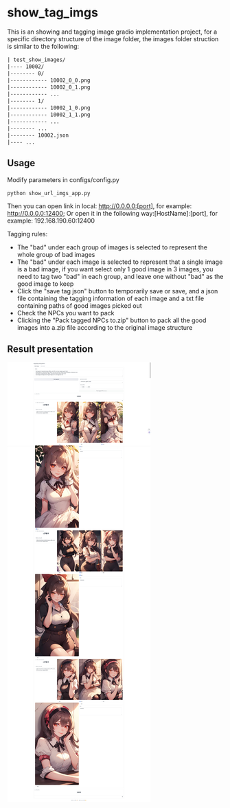 # show_tag_imgs
This is an showing and tagging image gradio implementation project, for a specific directory structure of the image folder, the images folder struction is similar to the following:
```
| test_show_images/
|---- 10002/
|-------- 0/
|------------ 10002_0_0.png
|------------ 10002_0_1.png
|------------ ...
|-------- 1/
|------------ 10002_1_0.png
|------------ 10002_1_1.png
|------------ ...
|-------- ...
|-------- 10002.json
|---- ...

```
## Usage
Modify parameters in configs/config.py
```
python show_url_imgs_app.py
```
Then you can open link in local: http://0.0.0.0:[port], for example: http://0.0.0.0:12400; Or open it in the following way:[HostName]:[port], for example: 192.168.190.60:12400

Tagging rules:
- The "bad" under each group of images is selected to represent the whole group of bad images
- The "bad" under each image is selected to represent that a single image is a bad image, if you want select only 1 good image in 3 images, you need to tag two "bad" in each group, and leave one without "bad" as the good image to keep
- Click the "save tag json" button to temporarily save or save, and a json file containing the tagging information of each image and a txt file containing paths of good images picked out
- Check the NPCs you want to pack
- Clicking the "Pack tagged NPCs to.zip" button to pack all the good images into a.zip file according to the original image structure

## Result presentation
![demo.jpeg](demo_images/demo.jpeg)
